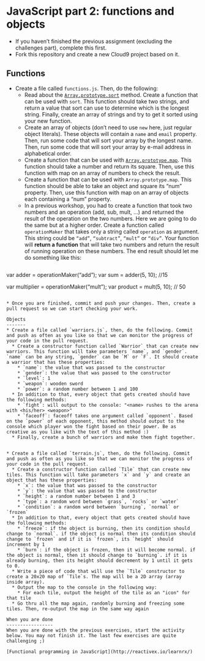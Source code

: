 # JavaScript part 2: functions and objects

* If you haven’t finished the previous assignment (excluding the challenges part), complete this first.
* Fork this repository and create a new Cloud9 project based on it.

Functions
---------
* Create a file called `functions.js`. Then, do the following:
  * Read about the [`Array.prototype.sort`](https://developer.mozilla.org/en-US/docs/Web/JavaScript/Reference/Global_Objects/Array/sort) method. Create a function that can be used with `sort`. This function should take two strings, and return a value that sort can use to determine which is the longest string. Finally, create an array of strings and try to get it sorted using your new function.
  * Create an array of objects (don’t need to use `new` here, just regular object literals). These objects will contain a `name` and `email` property. Then, run some code that will sort your array by the longest name. Then, run some code that will sort your array by e-mail address in alphabetical order.
  * Create a function that can be used with [`Array.prototype.map`](https://developer.mozilla.org/en-US/docs/Web/JavaScript/Reference/Global_Objects/Array/map). This function should take a number and return its square. Then, use this function with map on an array of numbers to check the result.
  * Create a function that can be used with `Array.prototype.map`. This function should be able to take an object and square its “num” property. Then, use this function with map on an array of objects each containing a “num” property.
  * In a previous workshop, you had to create a function that took two numbers and an operation (add, sub, mult, …) and returned the result of the operation on the two numbers. Here we are going to do the same but at a higher order.
  Create a function called `operationMaker` that takes only a string called `operation` as argument. This string could be `“add”`, `“subtract”`, `“mult”` or `“div”`. Your function will **return a function** that will take two numbers and return the result of running operation on these numbers.
  The end result should let me do something like this:
    ```javascript
var adder = operationMaker(“add”);
var sum = adder(5, 10); //15

var multiplier = operationMaker(“mult”);
var product = mult(5, 10); // 50
```

* Once you are finished, commit and push your changes. Then, create a pull request so we can start checking your work.

Objects
-------
* Create a file called `warriors.js`, then, do the following. Commit and push as often as you like so that we can monitor the progress of your code in the pull request.
  * Create a constructor function called `Warrior` that can create new warriors. This function will take parameters `name`, and `gender`. `name` can be any string, `gender` can be `M` or `F`. It should create a warrior that has these properties:
    * `name`: the value that was passed to the constructor
    * `gender`: the value that was passed to the constructor
    * `level`: 1
    * `weapon`: wooden sword
    * `power`: a random number between 1 and 100
  * In addition to that, every object that gets created should have the following methods:
    * `fight`: will output to the console: "<name> rushes to the arena with <his/her> <weapon>"
    * `faceoff`: faceoff takes one argument called `opponent`. Based on the `power` of each opponent, this method should output to the console which player won the fight based on their power. Be as creative as you like with the text of this method :)
  * Finally, create a bunch of warriors and make them fight together.


* Create a file called `terrain.js`, then, do the following. Commit and push as often as you like so that we can monitor the progress of your code in the pull request.
  * Create a constructor function called `Tile` that can create new tiles. This function will take parameters `x` and `y` and create an object that has these properties:
    * `x`: the value that was passed to the constructor
    * `y`: the value that was passed to the constructor
    * `height`: a random number between 1 and 3
    * `type`: a random word between `grass`, `rocks` or `water`
    * `condition`: a random word between `burning`, `normal` or `frozen`
  * In addition to that, every object that gets created should have the following methods:
    * `freeze`: if the object is burning, then its condition should change to `normal`. if the object is normal then its condition should change to `frozen` and if it is `frozen`, its `height` should increment by 1
    * `burn`: if the object is frozen, then it will become normal. if the object is normal, then it should change to `burning`. if it is already burning, then its height should decrement by 1 until it gets to 0.
  * Write a piece of code that will use the `Tile` constructor to create a 20x20 map of `Tile`s. The map will be a 2D array (array inside array).
  * Output the map to the console in the following way:
    * For each tile, output the height of the tile as an "icon" for that tile
  * Go thru all the map again, randomly burning and freezing some tiles. Then, re-output the map in the same way again

When you are done
-----------------
When you are done with the previous exercises, start the activity below. You may not finish it. The last few exercises are quite challenging ;)

[Functional programming in JavaScript](http://reactivex.io/learnrx/)
